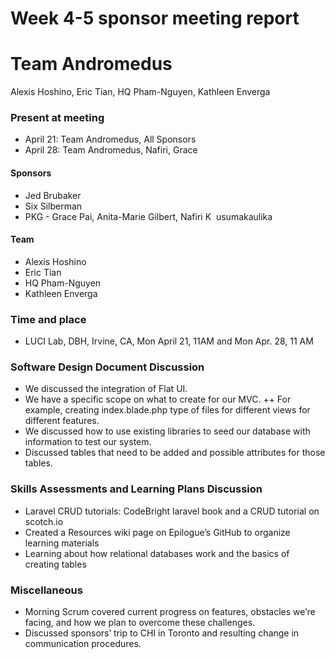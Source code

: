 # Week 4-5 sponsor meeting report

# Team Andromedus  

Alexis Hoshino, Eric Tian, HQ Pham-Nguyen, Kathleen Enverga  

### Present at meeting
+ April 21: Team Andromedus, All Sponsors
+ April 28: Team Andromedus, Nafiri, Grace

#### Sponsors  
+ Jed Brubaker 
+ Six Silberman
+ PKG - Grace Pai, Anita-Marie Gilbert, Nafiri K  usumakaulika

#### Team  
+ Alexis Hoshino
+ Eric Tian
+ HQ Pham-Nguyen
+ Kathleen Enverga  

### Time and place  
+ LUCI Lab, DBH, Irvine, CA, Mon April 21, 11AM and Mon Apr. 28, 11 AM   

### Software Design Document Discussion
+ We discussed the integration of Flat UI.
+ We have a specific scope on what to create for our MVC. 
++ For example, creating index.blade.php type of files for different views for different features.
+ We discussed how to use existing libraries to seed our database with information to test our system.
+ Discussed tables that need to be added and possible attributes for those tables.

### Skills Assessments and Learning Plans Discussion
+ Laravel CRUD tutorials: CodeBright laravel book and a CRUD tutorial on scotch.io
+ Created a Resources wiki page on Epilogue’s GitHub to organize learning materials
+ Learning about how relational databases work and the basics of creating tables

### Miscellaneous
+ Morning Scrum covered current progress on features, obstacles we’re facing, and how we plan to overcome these challenges.
+ Discussed sponsors’ trip to CHI in Toronto and resulting change in communication procedures.

